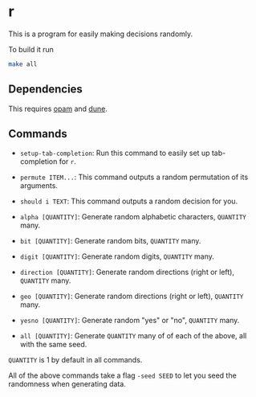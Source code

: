 # r

This is a program for easily making decisions randomly.

To build it run

```bash
make all
```

## Dependencies
This requires [opam](https://opam.ocaml.org/) and [dune](https://github.com/ocaml/dune).

## Commands

- `setup-tab-completion`: Run this command to easily set up tab-completion for `r`.

- `permute ITEM...`: This command outputs a random permutation of its arguments.
- `should i TEXT`: This command outputs a random decision for you.

- `alpha [QUANTITY]`: Generate random alphabetic characters, `QUANTITY` many.
- `bit [QUANTITY]`: Generate random bits, `QUANTITY` many.
- `digit [QUANTITY]`: Generate random digits, `QUANTITY` many.
- `direction [QUANTITY]`: Generate random directions (right or left), `QUANTITY` many.
- `geo [QUANTITY]`: Generate random directions (right or left), `QUANTITY` many.
- `yesno [QUANTITY]`: Generate random "yes" or "no", `QUANTITY` many.
- `all [QUANTITY]`: Generate `QUANTITY` many of of each of the above, all with the same seed.

`QUANTITY` is 1 by default in all commands.

All of the above commands take a flag `-seed SEED` to let you seed the randomness
when generating data.
